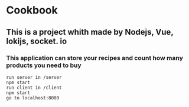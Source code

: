 # Cookbook
## This is a project whith made by Nodejs, Vue, lokijs, socket. io
### This application can store your recipes and count how many products you need to buy
```
run server in /server
npm start
run client in /client
npm start
go to localhost:8080
```
